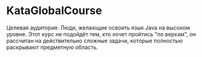 # KataGlobalCourse
Целевая аудитория: 
Люди, желающие освоить язык Java на высоком уровне. 
Этот курс не подойдёт тем, кто хочет пройтись "по верхам", 
он рассчитан на действительно сложные задачи, которые полностью раскрывают 
предметную область.